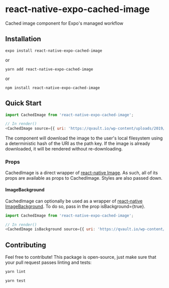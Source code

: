 # react-native-expo-cached-image

Cached image component for Expo's managed workflow

## Installation

`expo install react-native-expo-cached-image`

or

`yarn add react-native-expo-cached-image`

or

`npm install react-native-expo-cached-image`

## Quick Start

```javascript
import CachedImage from 'react-native-expo-cached-image';

// In render()
<CachedImage source={{ uri: 'https://qvault.io/wp-content/uploads/2019/05/QVault-app.png' }}/>

```

The component will download the image to the user's local filesystem using a deterministic hash
of the URI as the path key. If the image is already downloaded, it will be rendered without re-downloading.

### Props

CachedImage is a direct wrapper of [react-native Image](https://facebook.github.io/react-native/docs/image). As such, all of its props are available as props to CachedImage. Styles are also passed down.

#### ImageBackground

CachedImage can optionally be used as a wrapper of [react-native ImageBackground](https://facebook.github.io/react-native/docs/imagebackground). To do so, pass in the prop isBackground={true}.

```javascript
import CachedImage from 'react-native-expo-cached-image';

// In render()
<CachedImage isBackground source={{ uri: 'https://qvault.io/wp-content/uploads/2019/05/QVault-app.png' }}/>

```

## Contributing

Feel free to contribute! This package is open-source, just make sure that your pull request passes linting and tests:

```bash
yarn lint
```

```bash
yarn test
```
